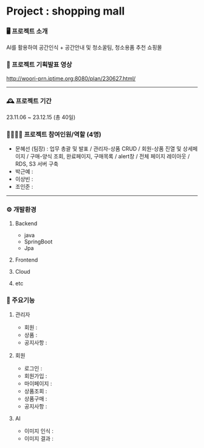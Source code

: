 # Project : shopping mall

### 🖥️ 프로젝트 소개
AI를 활용하여 공간인식 + 공간안내 및 청소꿀팀, 청소용품 추천 쇼핑몰


### 🎥 프로젝트 기획발표 영상
<http://woori-prn.iptime.org:8080/plan/230627.html/>

---

### 🕰 프로젝트 기간
23.11.06 ~ 23.12.15 (총 40일)


### 👨‍👨‍👧‍👧 프로젝트 참여인원/역할 (4명)
- 문혜선 (팀장) : 업무 총괄 및 발표 / 관리자-상품 CRUD / 회원-상품 진열 및 상세페이지 / 구매-양식 조회, 완료페이지, 구매목록 / alert창 / 전체 페이지 레이아웃 / RDS, S3 서버 구축
- 박근예 :
- 이상빈 :
- 조인준 :

---

### ⚙ 개발환경
1. Backend
   * java
   * SpringBoot
   * Jpa
   
2. Frontend
   
3. Cloud
   
4. etc
   
   


### 📌 주요기능
1. 관리자
     * 회원 :
     * 상품 :
     * 공지사항 :
   
2. 회원
     * 로그인 :
     * 회원가입 :
     * 마이페이지 :
     * 상품조회 :
     * 상품구매 :
     * 공지사항 :

3. AI
     * 이미지 인식 :
     * 이미지 결과 : 

